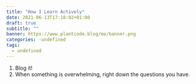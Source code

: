 ```yaml
---
title: "How I Learn Actively"
date: 2021-06-13T17:18:02+01:00
draft: true
subtitle: ""
banner: https://www.plantcode.blog/me/banner.png
categories: -undefined
tags:
  - undefined
---
```


1. Blog it!
2. When something is overwhelming, right down the questions you have.
